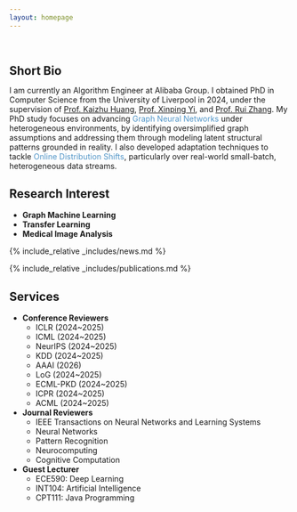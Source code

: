 ```yaml
---
layout: homepage
---
```


<h1 id="about-me"></h1>

<h2 style="margin: 60px 0px 10px;">Short Bio</h2>

I am currently an Algorithm Engineer at Alibaba Group. I obtained PhD in Computer Science from the University of Liverpool in 2024, under the supervision of [Prof. Kaizhu Huang](https://sites.google.com/view/kaizhu-huang-homepage), [Prof. Xinping Yi](https://sites.google.com/site/xinpingyi00/), and [Prof. Rui Zhang](https://scholar.xjtlu.edu.cn/en/persons/RuiZhang02). My PhD study focuses on advancing <span style="color:#5296C8">Graph Neural Networks</span> under heterogeneous environments, by identifying oversimplified graph assumptions and addressing them through modeling latent structural patterns grounded in reality. I also developed adaptation techniques to tackle <span style="color:#5296C8">Online Distribution Shifts</span>, particularly over real-world small-batch, heterogeneous data streams. 

## Research Interest

- **Graph Machine Learning** 
- **Transfer Learning**
- **Medical Image Analysis**

{% include_relative _includes/news.md %}

{% include_relative _includes/publications.md %}

## Services

- **Conference Reviewers**
  - ICLR (2024~2025)
  - ICML (2024~2025)
  - NeurIPS (2024~2025)
  - KDD (2024~2025)
  - AAAI (2026)
  - LoG (2024~2025)
  - ECML-PKD (2024~2025)
  - ICPR (2024~2025)
  - ACML (2024~2025)
- **Journal Reviewers**
  - IEEE Transactions on Neural Networks and Learning Systems
  - Neural Networks
  - Pattern Recognition
  - Neurocomputing
  - Cognitive Computation
- **Guest Lecturer**
  - ECE590: Deep Learning
  - INT104: Artificial Intelligence
  - CPT111: Java Programming
